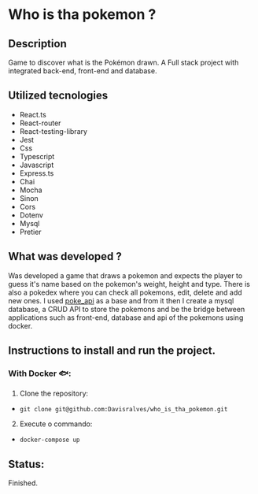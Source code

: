 # Who is tha pokemon ?

## Description
Game to discover what is the Pokémon drawn. A Full stack project with integrated back-end, front-end and database.

## Utilized tecnologies
 * React.ts
 * React-router
 * React-testing-library
 * Jest
 * Css
 * Typescript
 * Javascript
 * Express.ts
 * Chai
 * Mocha
 * Sinon
 * Cors
 * Dotenv
 * Mysql
 * Pretier


## What was developed ?
Was developed a game that draws a pokemon and expects the player to guess it's name based on the pokemon's weight, height and type. There is also a pokedex where you can check all pokemons, edit, delete and add new ones. I used [poke_api](https://pokeapi.co/) as a base and from it then I create a mysql database, a CRUD API to store the pokemons and be the bridge between applications such as front-end, database and api of the pokemons using docker.

## Instructions to install and run the project.

### With Docker 🐟:
1. Clone the repository:
* ```git clone git@github.com:Davisralves/who_is_tha_pokemon.git ```
2. Execute o commando: 
* ``` docker-compose up ```
    
## Status: 
Finished.
